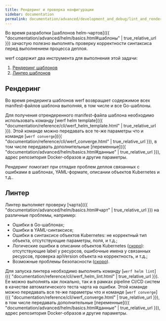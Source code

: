 ```yaml
---
title: Рендеринг и проверка конфигурации
sidebar: documentation
permalink: documentation/advanced/development_and_debug/lint_and_render_chart.html
---
```


Во время разработки [шаблонов helm-чартов]({{ "documentation/advanced/helm/basics.html#шаблоны" | true_relative_url }}) зачастую полезно выполнять проверку корректности синтаксиса перед выполнением процесса деплоя.

werf содержит два инструмента для выполнения этой задачи:

 1. [Рендеринг шаблонов](#рендеринг)
 2. [Линтер шаблонов](#линтер)

## Рендеринг

Во время рендеринга шаблонов werf возвращает содержимое всех manifest-файлов шаблона выполняя, в том числе и все Go-шаблоны.

Для получения отрендеренного manifest-файла шаблона необходимо использовать команду [werf helm template]({{ "documentation/reference/cli/werf_helm_template.html" | true_relative_url }}). Этой команде можно передавать все те-же параметры что и команде [`werf converge`]({{ "documentation/reference/cli/werf_converge.html" | true_relative_url }}), в том числе передавать дополнительные [переменные]({{ "documentation/advanced/helm/basics.html#данные" | true_relative_url }}), адрес репозитория Docker-образов и другие параметры.

Рендеринг помогает при отладке проблем деплоя связанных с ошибками в шаблонах, YAML-формате, описании объектов Kubernetes и т.д..

## Линтер

Линтер выполняет проверку [чарта]({{ "documentation/advanced/helm/basics.html#чарт" | true_relative_url }}) на различные проблемы, например:
 * Ошибки в Go-шаблонах;
 * Ошибки в YAML-синтаксисе;
 * Ошибки в синтаксисе объектов Kubernetes: не корректный тип объекта, отсутствующие параметры, поля, и т.д.;
 * Логические ошибки в описании объектов Kubernetes ([скоро](https://github.com/werf/werf/issues/1187)): отсутствующие label у ресурсов, ошибочные имена у связанных ресурсов, проверка apiVersion объекта на корректность, и т.д.;
 * Возможные проблемы безопасности ([скоро](https://github.com/werf/werf/issues/1317)).

Для запуска линтера необходимо выполнить команду [`werf helm lint`]({{ "documentation/reference/cli/werf_helm_lint.html" | true_relative_url }}). Ее можно выполнять как локально, так и в рамках pipeline CI/CD систем в качестве автоматического теста чарта на ошибки.
Этой команде можно передавать все те-же параметры что и команде [`werf converge`]({{ "documentation/reference/cli/werf_converge.html" | true_relative_url }}), в том числе  передавать дополнительные [переменные]({{ "documentation/advanced/helm/basics.html#данные" | true_relative_url }}), адрес репозитория Docker-образов и другие параметры.
